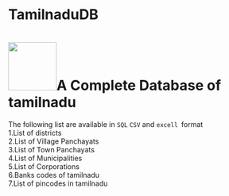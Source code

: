 # TamilnaduDB
<h1><img src="https://github.com/NaveenDA/TamilnaduDB/blob/master/TamilnaduDB.png" width="97px">A Complete Database of tamilnadu</h1> 
The following list are available in <code>SQL</code> <code>CSV</code> and <code>excell </code>format<br>
1.List of districts<br>
2.List of Village Panchayats<br>
3.List of Town Panchayats<br>
4.List of Municipalities<br>
5.List of Corporations<br>
6.Banks codes of tamilnadu<br>
7.List of pincodes in tamilnadu 
